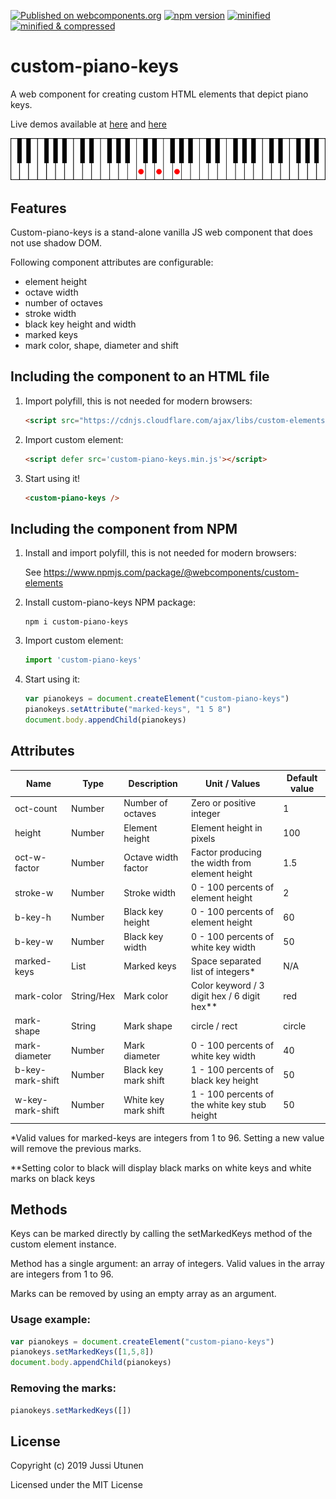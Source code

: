 [![Published on webcomponents.org](https://img.shields.io/badge/webcomponents.org-published-blue.svg)](https://www.webcomponents.org/element/custom-piano-keys)
[![npm version](https://badge.fury.io/js/custom-piano-keys.svg)](https://badge.fury.io/js/custom-piano-keys)
[![minified](https://badgen.net/badge/minified/5%20kB/blue)](https://badgen.net/badge/minified/5%20kB/blue)
[![minified & compressed](https://badgen.net/badge/minified%20&%20compressed/2%20kB/blue)](https://badgen.net/badge/minified%20&%20compressed/2%20kB/blue)

# custom-piano-keys
A web component for creating custom HTML elements that depict piano keys.

Live demos available at [here](http://51.38.51.120/pianokeysdemo/) and [here](http://51.38.51.120/pianokeysdemo_2/)

![Screenshot](keys.png)

## Features
Custom-piano-keys is a stand-alone vanilla JS web component that does not use shadow DOM.

Following component attributes are configurable:

- element height
- octave width
- number of octaves
- stroke width
- black key height and width
- marked keys
- mark color, shape, diameter and shift

## Including the component to an HTML file

1. Import polyfill, this is not needed for modern browsers:

    ```html
    <script src="https://cdnjs.cloudflare.com/ajax/libs/custom-elements/1.2.4/custom-elements.min.js"></script>
    ```

2. Import custom element:

    ```html
    <script defer src='custom-piano-keys.min.js'></script>
    ```

3. Start using it!

    ```html
    <custom-piano-keys />
    ```
## Including the component from NPM

1. Install and import polyfill, this is not needed for modern browsers:

   See https://www.npmjs.com/package/@webcomponents/custom-elements

2. Install custom-piano-keys NPM package:

    ```console
    npm i custom-piano-keys
    ```

3. Import custom element:

    ```javascript
    import 'custom-piano-keys'
    ```

4. Start using it:

   ```javascript
   var pianokeys = document.createElement("custom-piano-keys")
   pianokeys.setAttribute("marked-keys", "1 5 8")
   document.body.appendChild(pianokeys)
   ```

## Attributes

Name            | Type      | Description             | Unit / Values                                | Default value
---             | ---       | ---                     | ---                                          | ---
oct-count       | Number    | Number of octaves       |Zero or positive integer                      | 1
height          | Number    | Element height          |Element height in pixels                              | 100
oct-w-factor    | Number    | Octave width factor     |Factor producing the width from element height        | 1.5
stroke-w        | Number    | Stroke width            |0 - 100 percents of element height                    | 2
b-key-h         | Number    | Black key height        |0 - 100 percents of element height                    | 60
b-key-w         | Number    | Black key width         |0 - 100 percents of white key width           | 50
marked-keys     | List      | Marked keys             |Space separated list of integers*            | N/A
mark-color      | String/Hex| Mark color              |Color keyword / 3 digit hex / 6 digit hex**     | red
mark-shape      | String    | Mark shape              | circle / rect                                | circle
mark-diameter   | Number    | Mark diameter           |0 - 100 percents of white key width           | 40
b-key-mark-shift| Number    | Black key mark shift    |1 - 100 percents of black key height          | 50
w-key-mark-shift| Number    | White key mark shift    |1 - 100 percents of the white key stub height | 50

*Valid values for marked-keys are integers from 1 to 96. Setting a new value will remove the previous marks.

**Setting color to black will display black marks on white keys and white marks on black keys

## Methods

Keys can be marked directly by calling the setMarkedKeys method of the custom element instance.

Method has a single argument: an array of integers. Valid values in the array are integers from 1 to 96.

Marks can be removed by using an empty array as an argument.

### Usage example:

   ```javascript
   var pianokeys = document.createElement("custom-piano-keys")
   pianokeys.setMarkedKeys([1,5,8])
   document.body.appendChild(pianokeys)
   ```
### Removing the marks:

   ```javascript
   pianokeys.setMarkedKeys([])
   ```

## License
Copyright (c) 2019 Jussi Utunen

Licensed under the MIT License
